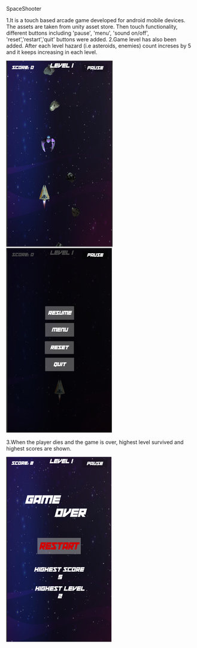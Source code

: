 SpaceShooter

1.It is a touch based arcade game developed for android mobile devices. The assets are taken from unity asset store. Then touch functionality, different buttons including 'pause', 'menu', 'sound on/off', 'reset','restart','quit' buttons were added. 
2.Game level has also been added. After each level hazard (i.e asteroids, enemies) count increses by 5 and it keeps increasing in each level. 

![](SpaceShooter/images/Gameplay.PNG) ![](SpaceShooter/images/PauseUI.PNG) 

3.When the player dies and the game is over, highest level survived and highest scores are shown. 

![](SpaceShooter/images/GameOver.PNG) 
